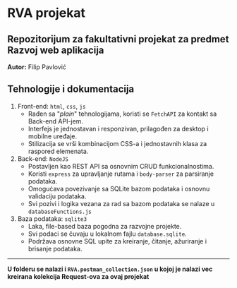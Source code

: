 # RVA projekat

## Repozitorijum za fakultativni projekat za predmet **Razvoj web aplikacija**

**Autor:** Filip Pavlović


## Tehnologije i dokumentacija

1. Front-end: `html`, `css`, `js`
   - Rađen sa "*plain*" tehnologijama, koristi se `FetchAPI` za kontakt sa Back-end API-jem. 
   - Interfejs je jednostavan i responzivan, prilagođen za desktop i mobilne uređaje.
   - Stilizacija se vrši kombinacijom CSS-a i jednostavnih klasa za raspored elemenata.
2. Back-end: `NodeJS`
   - Postavljen kao REST API sa osnovnim CRUD funkcionalnostima.
   - Koristi `express` za upravljanje rutama i `body-parser` za parsiranje podataka.
   - Omogućava povezivanje sa SQLite bazom podataka i osnovnu validaciju podataka.
   - Svi pozivi i logika vezana za rad sa bazom podataka se nalaze u `databaseFunctions.js`
3. Baza podataka: `sqlite3`
   - Laka, file-based baza pogodna za razvojne projekte.
   - Svi podaci se čuvaju u lokalnom fajlu `database.sqlite`.
   - Podržava osnovne SQL upite za kreiranje, čitanje, ažuriranje i brisanje podataka.
   
--- 

**U folderu se nalazi i `RVA.postman_collection.json` u kojoj je nalazi vec kreirana kolekcija Request-ova za ovaj projekat**
